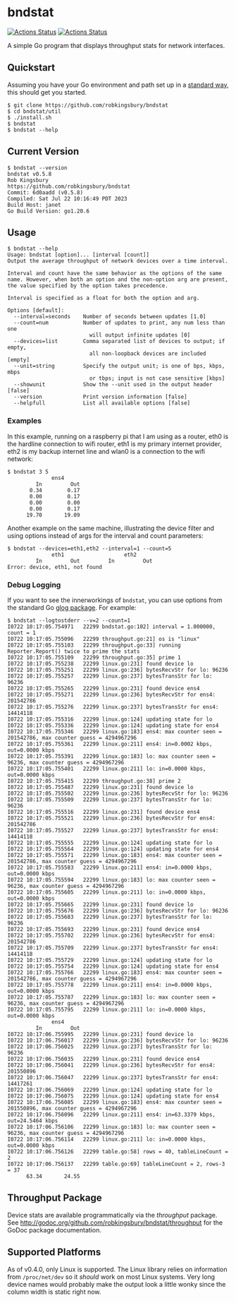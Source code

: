 # bndstat
[![Actions Status](https://github.com/robkingsbury/bndstat/workflows/Build/badge.svg)](https://github.com/robkingsbury/bndstat/actions)
[![Actions Status](https://github.com/robkingsbury/bndstat/workflows/Test/badge.svg)](https://github.com/robkingsbury/bndstat/actions)

A simple Go program that displays throughput stats for network interfaces.

## Quickstart

Assuming you have your Go environment and path set up in a
[standard way](https://golang.org/cmd/go/#hdr-Compile_and_install_packages_and_dependencies),
this should get you started.

```
$ git clone https://github.com/robkingsbury/bndstat
$ cd bndstat/util
$ ./install.sh
$ bndstat
$ bndstat --help
```

## Current Version

```
$ bndstat --version
bndstat v0.5.8
Rob Kingsbury
https://github.com/robkingsbury/bndstat
Commit: 6d0aadd (v0.5.8)
Compiled: Sat Jul 22 10:16:49 PDT 2023
Build Host: janet
Go Build Version: go1.20.6
```

## Usage

```
$ bndstat --help
Usage: bndstat [option]... [interval [count]]
Output the average throughput of network devices over a time interval.

Interval and count have the same behavior as the options of the same
name. However, when both an option and the non-option arg are present,
the value specified by the option takes precedence.

Interval is specified as a float for both the option and arg.

Options [default]:
  --interval=seconds    Number of seconds between updates [1.0]
  --count=num           Number of updates to print, any num less than one
                          will output infinite updates [0]
  --devices=list        Comma separated list of devices to output; if empty,
                          all non-loopback devices are included [empty]
  --unit=string         Specify the output unit; is one of bps, kbps, mbps
                          or tbps; input is not case sensitive [kbps]
  --showunit            Show the --unit used in the output header [false]
  --version             Print version information [false]
  --helpfull            List all available options [false]
```

### Examples

In this example, running on a raspberry pi that I am using as a router, eth0 is the hardline connection to wifi router, eth1 is my
primary internet provider, eth2 is my backup internet line and wlan0 is a connection to the wifi network:

```
$ bndstat 3 5
              ens4     
         In         Out
       0.34        0.17
       0.00        0.17
       0.00        0.00
       0.00        0.17
      19.70       19.09
```

Another example on the same machine, illustrating the device filter and using options instead of args for the interval and
count parameters:

```
$ bndstat --devices=eth1,eth2 --interval=1 --count=5
              eth1                   eth2     
         In         Out         In         Out
Error: device, eth1, not found
```

### Debug Logging
If you want to see the innerworkings of `bndstat`, you can use options from the standard Go [glog package](https://github.com/golang/glog). For example:

```
$ bndstat --logtostderr --v=2 --count=1
I0722 10:17:05.754971   22299 bndstat.go:102] interval = 1.000000, count = 1
I0722 10:17:05.755096   22299 throughput.go:21] os is "linux"
I0722 10:17:05.755103   22299 throughput.go:33] running Reporter.Report() twice to prime the stats
I0722 10:17:05.755109   22299 throughput.go:35] prime 1
I0722 10:17:05.755238   22299 linux.go:231] found device lo
I0722 10:17:05.755251   22299 linux.go:236] bytesRecvStr for lo: 96236
I0722 10:17:05.755257   22299 linux.go:237] bytesTransStr for lo: 96236
I0722 10:17:05.755265   22299 linux.go:231] found device ens4
I0722 10:17:05.755271   22299 linux.go:236] bytesRecvStr for ens4: 201542786
I0722 10:17:05.755276   22299 linux.go:237] bytesTransStr for ens4: 14414118
I0722 10:17:05.755316   22299 linux.go:124] updating state for lo
I0722 10:17:05.755336   22299 linux.go:124] updating state for ens4
I0722 10:17:05.755346   22299 linux.go:183] ens4: max counter seen = 201542786, max counter guess = 4294967296
I0722 10:17:05.755361   22299 linux.go:211] ens4: in=0.0002 kbps, out=0.0000 kbps
I0722 10:17:05.755391   22299 linux.go:183] lo: max counter seen = 96236, max counter guess = 4294967296
I0722 10:17:05.755401   22299 linux.go:211] lo: in=0.0000 kbps, out=0.0000 kbps
I0722 10:17:05.755415   22299 throughput.go:38] prime 2
I0722 10:17:05.755487   22299 linux.go:231] found device lo
I0722 10:17:05.755502   22299 linux.go:236] bytesRecvStr for lo: 96236
I0722 10:17:05.755509   22299 linux.go:237] bytesTransStr for lo: 96236
I0722 10:17:05.755516   22299 linux.go:231] found device ens4
I0722 10:17:05.755521   22299 linux.go:236] bytesRecvStr for ens4: 201542786
I0722 10:17:05.755527   22299 linux.go:237] bytesTransStr for ens4: 14414118
I0722 10:17:05.755555   22299 linux.go:124] updating state for lo
I0722 10:17:05.755564   22299 linux.go:124] updating state for ens4
I0722 10:17:05.755571   22299 linux.go:183] ens4: max counter seen = 201542786, max counter guess = 4294967296
I0722 10:17:05.755583   22299 linux.go:211] ens4: in=0.0000 kbps, out=0.0000 kbps
I0722 10:17:05.755594   22299 linux.go:183] lo: max counter seen = 96236, max counter guess = 4294967296
I0722 10:17:05.755605   22299 linux.go:211] lo: in=0.0000 kbps, out=0.0000 kbps
I0722 10:17:05.755665   22299 linux.go:231] found device lo
I0722 10:17:05.755676   22299 linux.go:236] bytesRecvStr for lo: 96236
I0722 10:17:05.755683   22299 linux.go:237] bytesTransStr for lo: 96236
I0722 10:17:05.755693   22299 linux.go:231] found device ens4
I0722 10:17:05.755702   22299 linux.go:236] bytesRecvStr for ens4: 201542786
I0722 10:17:05.755709   22299 linux.go:237] bytesTransStr for ens4: 14414118
I0722 10:17:05.755729   22299 linux.go:124] updating state for lo
I0722 10:17:05.755754   22299 linux.go:124] updating state for ens4
I0722 10:17:05.755766   22299 linux.go:183] ens4: max counter seen = 201542786, max counter guess = 4294967296
I0722 10:17:05.755778   22299 linux.go:211] ens4: in=0.0000 kbps, out=0.0000 kbps
I0722 10:17:05.755787   22299 linux.go:183] lo: max counter seen = 96236, max counter guess = 4294967296
I0722 10:17:05.755795   22299 linux.go:211] lo: in=0.0000 kbps, out=0.0000 kbps
              ens4     
         In         Out
I0722 10:17:06.755995   22299 linux.go:231] found device lo
I0722 10:17:06.756017   22299 linux.go:236] bytesRecvStr for lo: 96236
I0722 10:17:06.756025   22299 linux.go:237] bytesTransStr for lo: 96236
I0722 10:17:06.756035   22299 linux.go:231] found device ens4
I0722 10:17:06.756041   22299 linux.go:236] bytesRecvStr for ens4: 201550896
I0722 10:17:06.756047   22299 linux.go:237] bytesTransStr for ens4: 14417261
I0722 10:17:06.756069   22299 linux.go:124] updating state for lo
I0722 10:17:06.756075   22299 linux.go:124] updating state for ens4
I0722 10:17:06.756085   22299 linux.go:183] ens4: max counter seen = 201550896, max counter guess = 4294967296
I0722 10:17:06.756096   22299 linux.go:211] ens4: in=63.3379 kbps, out=24.5464 kbps
I0722 10:17:06.756106   22299 linux.go:183] lo: max counter seen = 96236, max counter guess = 4294967296
I0722 10:17:06.756114   22299 linux.go:211] lo: in=0.0000 kbps, out=0.0000 kbps
I0722 10:17:06.756126   22299 table.go:58] rows = 40, tableLineCount = 2
I0722 10:17:06.756137   22299 table.go:69] tableLineCount = 2, rows-3 = 37
      63.34       24.55
```

## Throughput Package

Device stats are available programmatically via the *throughput* package. See http://godoc.org/github.com/robkingsbury/bndstat/throughput for the GoDoc package documentation.

## Supported Platforms

As of v0.4.0, only Linux is supported. The Linux library relies on information from `/proc/net/dev` so it *should* work on most Linux systems. Very long device names would probably make the output look a little wonky since the column width is static right now.
